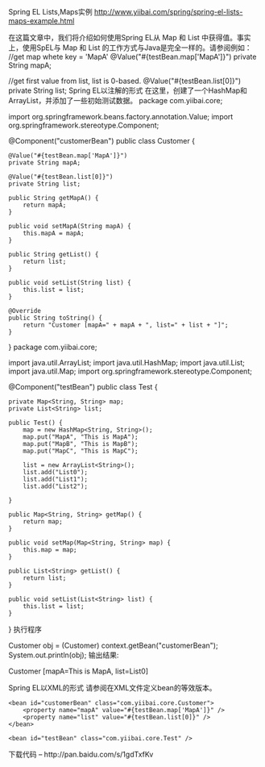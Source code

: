 Spring EL Lists,Maps实例
http://www.yiibai.com/spring/spring-el-lists-maps-example.html


在这篇文章中，我们将介绍如何使用Spring EL从 Map 和 List 中获得值。事实上，使用SpEL与 Map 和 List 的工作方式与Java是完全一样的。请参阅例如：
//get map whete key = 'MapA'
@Value("#{testBean.map['MapA']}")
private String mapA;

//get first value from list, list is 0-based.
@Value("#{testBean.list[0]}")
private String list;
Spring EL以注解的形式
在这里，创建了一个HashMap和ArrayList，并添加了一些初始测试数据。
package com.yiibai.core;

import org.springframework.beans.factory.annotation.Value;
import org.springframework.stereotype.Component;

@Component("customerBean")
public class Customer {

	@Value("#{testBean.map['MapA']}")
	private String mapA;

	@Value("#{testBean.list[0]}")
	private String list;

	public String getMapA() {
		return mapA;
	}

	public void setMapA(String mapA) {
		this.mapA = mapA;
	}

	public String getList() {
		return list;
	}

	public void setList(String list) {
		this.list = list;
	}

	@Override
	public String toString() {
		return "Customer [mapA=" + mapA + ", list=" + list + "]";
	}

}
package com.yiibai.core;

import java.util.ArrayList;
import java.util.HashMap;
import java.util.List;
import java.util.Map;
import org.springframework.stereotype.Component;

@Component("testBean")
public class Test {

	private Map<String, String> map;
	private List<String> list;

	public Test() {
		map = new HashMap<String, String>();
		map.put("MapA", "This is MapA");
		map.put("MapB", "This is MapB");
		map.put("MapC", "This is MapC");

		list = new ArrayList<String>();
		list.add("List0");
		list.add("List1");
		list.add("List2");

	}

	public Map<String, String> getMap() {
		return map;
	}

	public void setMap(Map<String, String> map) {
		this.map = map;
	}

	public List<String> getList() {
		return list;
	}

	public void setList(List<String> list) {
		this.list = list;
	}

}
执行程序

Customer obj = (Customer) context.getBean("customerBean");
System.out.println(obj);
输出结果:

Customer [mapA=This is MapA, list=List0]

Spring EL以XML的形式
请参阅在XML文件定义bean的等效版本。
<beans xmlns="http://www.springframework.org/schema/beans"
	xmlns:xsi="http://www.w3.org/2001/XMLSchema-instance"
	xsi:schemaLocation="http://www.springframework.org/schema/beans
	http://www.springframework.org/schema/beans/spring-beans-3.0.xsd">

	<bean id="customerBean" class="com.yiibai.core.Customer">
		<property name="mapA" value="#{testBean.map['MapA']}" />
		<property name="list" value="#{testBean.list[0]}" />
	</bean>

	<bean id="testBean" class="com.yiibai.core.Test" />

</beans>
下载代码  – http://pan.baidu.com/s/1gdTxfKv